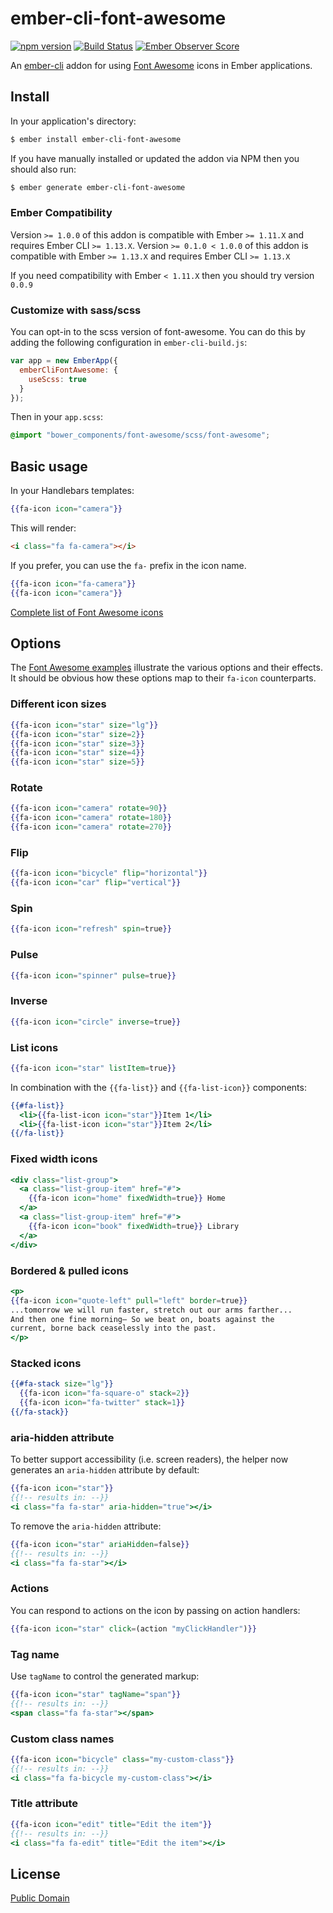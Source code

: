 # ember-cli-font-awesome
[![npm version](https://badge.fury.io/js/ember-cli-font-awesome.svg)](http://badge.fury.io/js/ember-cli-font-awesome)
[![Build Status](https://travis-ci.org/martndemus/ember-cli-font-awesome.svg?branch=master)](https://travis-ci.org/martndemus/ember-cli-font-awesome)
[![Ember Observer Score](http://emberobserver.com/badges/ember-cli-font-awesome.svg)](http://emberobserver.com/addons/ember-cli-font-awesome)

An [ember-cli](http://www.ember-cli.com) addon for using
[Font Awesome](http://fortawesome.github.io/Font-Awesome/) icons in Ember
applications.


## Install

In your application's directory:
```bash
$ ember install ember-cli-font-awesome
```

If you have manually installed or updated the addon via NPM then you should also
run:
```bash
$ ember generate ember-cli-font-awesome
```

### Ember Compatibility

Version `>= 1.0.0` of this addon is compatible with Ember `>= 1.11.X` and
requires Ember CLI `>= 1.13.X`.
Version `>= 0.1.0 < 1.0.0` of this addon is compatible with Ember `>= 1.13.X`
and requires Ember CLI `>= 1.13.X`

If you need compatibility with Ember `< 1.11.X` then you should try version
`0.0.9`

### Customize with sass/scss

You can opt-in to the scss version of font-awesome. You can do this by adding
the following configuration in `ember-cli-build.js`:

```js
var app = new EmberApp({
  emberCliFontAwesome: {
    useScss: true
  }
});
```

Then in your `app.scss`:

```scss
@import "bower_components/font-awesome/scss/font-awesome";
```

## Basic usage

In your Handlebars templates:

```hbs
{{fa-icon icon="camera"}}
```

This will render:
```html
<i class="fa fa-camera"></i>
```

If you prefer, you can use the `fa-` prefix in the icon name.

```hbs
{{fa-icon icon="fa-camera"}}
{{fa-icon icon="camera"}}
```

[Complete list of Font Awesome icons](http://fortawesome.github.io/Font-Awesome/icons/)

## Options

The [Font Awesome examples](http://fortawesome.github.io/Font-Awesome/examples/)
illustrate the various options and their effects. It should be obvious how these
options map to their `fa-icon` counterparts.

### Different icon sizes

```hbs
{{fa-icon icon="star" size="lg"}}
{{fa-icon icon="star" size=2}}
{{fa-icon icon="star" size=3}}
{{fa-icon icon="star" size=4}}
{{fa-icon icon="star" size=5}}
```

### Rotate

```hbs
{{fa-icon icon="camera" rotate=90}}
{{fa-icon icon="camera" rotate=180}}
{{fa-icon icon="camera" rotate=270}}
```

### Flip

```hbs
{{fa-icon icon="bicycle" flip="horizontal"}}
{{fa-icon icon="car" flip="vertical"}}
```

### Spin

```hbs
{{fa-icon icon="refresh" spin=true}}
```

### Pulse

```hbs
{{fa-icon icon="spinner" pulse=true}}
```

### Inverse

```hbs
{{fa-icon icon="circle" inverse=true}}
```

### List icons

```hbs
{{fa-icon icon="star" listItem=true}}
```

In combination with the `{{fa-list}}` and `{{fa-list-icon}}` components:

```hbs
{{#fa-list}}
  <li>{{fa-list-icon icon="star"}}Item 1</li>
  <li>{{fa-list-icon icon="star"}}Item 2</li>
{{/fa-list}}
```

### Fixed width icons

```hbs
<div class="list-group">
  <a class="list-group-item" href="#">
    {{fa-icon icon="home" fixedWidth=true}} Home
  </a>
  <a class="list-group-item" href="#">
    {{fa-icon icon="book" fixedWidth=true}} Library
  </a>
</div>
```

### Bordered & pulled icons

```hbs
<p>
{{fa-icon icon="quote-left" pull="left" border=true}}
...tomorrow we will run faster, stretch out our arms farther...
And then one fine morning— So we beat on, boats against the
current, borne back ceaselessly into the past.
</p>
```

### Stacked icons

```hbs
{{#fa-stack size="lg"}}
  {{fa-icon icon="fa-square-o" stack=2}}
  {{fa-icon icon="fa-twitter" stack=1}}
{{/fa-stack}}
```


### aria-hidden attribute

To better support accessibility (i.e. screen readers), the helper now generates an `aria-hidden` attribute by default:

```hbs
{{fa-icon icon="star"}}
{{!-- results in: --}}
<i class="fa fa-star" aria-hidden="true"></i>
```

To remove the `aria-hidden` attribute:

```hbs
{{fa-icon icon="star" ariaHidden=false}}
{{!-- results in: --}}
<i class="fa fa-star"></i>
```

### Actions

You can respond to actions on the icon by passing on action handlers:

```hbs
{{fa-icon icon="star" click=(action "myClickHandler")}}
```

### Tag name

Use `tagName` to control the generated markup:

```hbs
{{fa-icon icon="star" tagName="span"}}
{{!-- results in: --}}
<span class="fa fa-star"></span>
```

### Custom class names

```hbs
{{fa-icon icon="bicycle" class="my-custom-class"}}
{{!-- results in: --}}
<i class="fa fa-bicycle my-custom-class"></i>
```

### Title attribute

```hbs
{{fa-icon icon="edit" title="Edit the item"}}
{{!-- results in: --}}
<i class="fa fa-edit" title="Edit the item"></i>
```

## License

[Public Domain](UNLICENSE)
